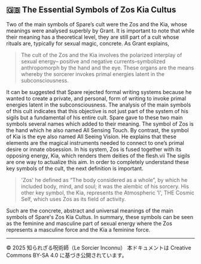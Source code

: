 ##  🇬🇧 The Essential Symbols of Zos Kia Cultus

Two of the main symbols of Spare’s cult were the Zos and the Kia, whose
meanings were analysed superbly by Grant. It is important to note that while their
meaning has a theoretical level, they are still part of a cult whose rituals are,
typically for sexual magic, concrete. As Grant explains,

> The cult of the Zos and the Kia involves the polarized interplay of sexual
energy– positive and negative currents–symbolized anthropomorph by the hand and the eye.
> These organs are the means whereby the sorcerer
invokes primal energies latent in the subconsciousness.

It can be suggested that Spare rejected formal writing systems because he
wanted to create a private, and personal, form of writing to invoke primal energies
latent in the subconsciousness. The analysis of the main symbols of this cult
indicates that this objective is not just part of the system of his sigils but a
fundamental of his entire cult.
Spare gave to these two main symbols several names which added to their
meaning. The symbol of Zos is the hand which he also named All Sensing Touch.
By contrast, the symbol of Kia is the eye also named All Seeing Vision. He
explains that these elements are the magical instruments needed to connect to one’s
primal desire or innate obsession. In his system, Zos is fused together with its
opposing energy, Kia, which renders them deities of the flesh.vii The sigils are one
way to actualize this aim.
In order to completely understand these key symbols of the cult, the next
definition is important.

> 'Zos' he defined as “The body considered as a whole”, by which he
included body, mind, and soul; it was the alembic of his sorcery.
His other key symbol, the Kia, represents the Atmospheric 'I', THE
Cosmic Self, which uses Zos as its field of activity.

Such are the concrete, abstract and universal meanings of the main symbols of
Spare's Zos Kia Cultus. In summary, these symbols can be seen as the feminine and
masculine part of sexual energy where the Zos represents a masculine force and the
Kia a feminine force.

---

© 2025 知られざる呪術師（Le Sorcier Inconnu）
本ドキュメントは Creative Commons BY-SA 4.0 に基づき公開されています。

